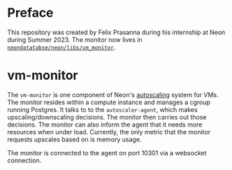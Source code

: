 # Preface

This repository was created by Felix Prasanna during his internship at Neon
during Summer 2023. The monitor now lives in
[`neondatatabse/neon/libs/vm_monitor`](https://github.com/neondatabase/neon/tree/main/libs/vm_monitor).

# vm-monitor

The `vm-monitor` is one component of Neon's [autoscaling] system for VMs. The
monitor resides within a compute instance and manages a cgroup running Postgres.
It talks to to the `autoscaler-agent`, which makes upscaling/downscaling decisions.
The monitor then carries out those decisions. The monitor can also inform the
agent that it needs more resources when under load. Currently, the only metric
that the monitor requests upscales based on is memory usage.

The monitor is connected to the agent on port 10301 via a websocket connection.

[autoscaling]: https://github.com/neondatabase/autoscaling
